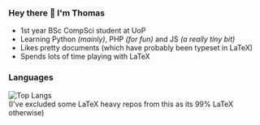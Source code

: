 ### Hey there 👋 I'm Thomas


<!-- **ThomasBoxall/ThomasBoxall** is a ✨ _special_ ✨ repository because its `README.md` (this file) appears on your GitHub profile. -->

- 1st year BSc CompSci student at UoP
- Learning Python *(mainly)*, PHP *(for fun)* and JS *(a really tiny bit)*
- Likes pretty documents (which have probably been typeset in LaTeX)
- Spends lots of time playing with LaTeX

<!-- - 🔭 I’m currently working on a project using the Darwin data feeds from National Rail; making beautiful documents in LaTeX and a Computer Science degree
- 🌱 I’m currently learning LaTeX, Python 3, Google Apps Scripting and Web languages (so only a few things at once then!)
- 📫 How to reach me: Drop me an email -->
<!--- 👯 I’m looking to collaborate on ...
- 🤔 I’m looking for help with ...
- 💬 Ask me about ... -->

<!--- 😄 Pronouns: ...
- ⚡ Fun fact: ... -->

### Languages
<!-- ![Anurag's GitHub stats](https://github-readme-stats.vercel.app/api?username=ThomasBoxall&show_icons=true&theme=github_dark) -->
![Top Langs](https://github-readme-stats.vercel.app/api/top-langs/?username=ThomasBoxall&exclude_repo=A-Level-Revision-Sheets,uni-notes&theme=github_dark&layout=compact)  
(I've excluded some LaTeX heavy repos from this as its 99% LaTeX otherwise)

